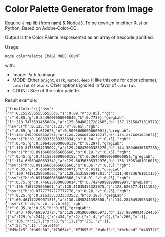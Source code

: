 # Color Palette Generator from Image

Require Jimp lib (from npm) & NodeJS. To be rewriten in either Rust or Python. Based on Adobe-Color-CC.

Output is the Color Palette respresented as an array of hexcode jsonified.

Usage:
```
node colorPalette IMAGE MODE COUNT

```
with:

- Image: Path to image
- MODE: Either `bright`, `dark`, `muted`, `deep` (I like this one for color scheme), `colorful` or `blank`. Other options ignored in favor of `colorful`.
- COUNT: Size of the color palette.

Result example:
```
{"finalColor":[{"hsv":{"h":0.15555555555555556,"s":0.09,"v":0.85},"rgb":{"r":0.85,"g":0.8449000000000046,"b":0.7735},"gregLab":{"l":218.78735314550894,"a":125.30488217282665,"b":137.13158471319778}},{"hsv":{"h":0.125,"s":0.23,"v":0.65},"rgb":{"r":0.65,"g":0.612625,"b":0.5005000000000001},"gregLab":{"l":164.59529596632748,"a":126.72066320215747,"b":144.2476691089873}},{"hsv":{"h":0.10833333333333334,"s":0.34,"v":0.45},"rgb":{"r":0.45,"g":0.3964500000000139,"b":0.297},"gregLab":{"l":110.83755994195022,"a":129.26847003385276,"b":144.36946036187288}},{"hsv":{"h":0.09166666666666666,"s":0.19,"v":0.45},"rgb":{"r":0.45,"g":0.4115250000000155,"b":0.36450000000000005},"gregLab":{"l":114.62969480633349,"a":129.68356305372976,"b":136.13951681916015}},{"hsv":{"h":0.09166666666666666,"s":0.06,"v":0.65},"rgb":{"r":0.65,"g":0.6324500000000072,"b":0.611},"gregLab":{"l":169.74181259550363,"a":128.6121585987381,"b":131.40723676101115}},{"hsv":{"h":0.09166666666666666,"s":0.01,"v":0.75},"rgb":{"r":0.75,"g":0.7466250000000014,"b":0.7424999999999999},"gregLab":{"l":196.7507325055661,"a":128.11035435323075,"b":128.62657714111103}},{"hsv":{"h":0.07777777777777778,"s":0.26,"v":0.25},"rgb":{"r":0.25,"g":0.21533333333333532,"b":0.185},"gregLab":{"l":60.464172299071315,"a":130.4090241398608,"b":134.28404935053493}},{"hsv":{"h":0,"s":0,"v":0.95},"rgb":{"r":0.95,"g":0.95,"b":0.95},"gregLab":{"l":243.73064695973724,"a":128.00506008605973,"b":127.98998834524456}}],"points":[{"x":129,"y":244},{"x":434,"y":2},{"x":4,"y":2},{"x":266,"y":1},{"x":105,"y":11},{"x":78,"y":1},{"x":251,"y":1},{"x":53,"y":1}],"palette":["#d9d7c5","#a69c80","#73654c","#73695d","#a6a19c","#bfbebd","#40372f","#f2f2f2"]}
```
